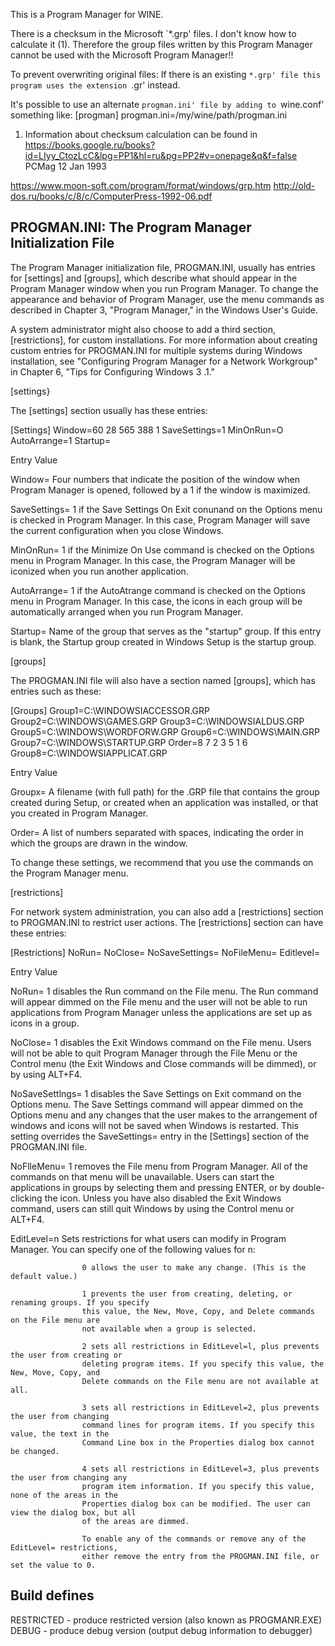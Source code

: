 This is a Program Manager for WINE.

There is a checksum in the Microsoft `*.grp' files. I don't know how
to calculate it (1). Therefore the group files written by this Program Manager
cannot be used with the Microsoft Program Manager!!

To prevent overwriting original files:
If there is an existing `*.grp' file this program uses the extension
`.gr' instead.

It's possible to use an alternate `progman.ini' file by adding to
`wine.conf' something like:
[progman]
progman.ini=/my/wine/path/progman.ini

1) Information about checksum calculation can be found in https://books.google.ru/books?id=LIyy_CtozLcC&lpg=PP1&hl=ru&pg=PP2#v=onepage&q&f=false PCMag 12 Jan 1993


https://www.moon-soft.com/program/format/windows/grp.htm
http://old-dos.ru/books/c/8/c/ComputerPress-1992-06.pdf


## PROGMAN.INI: The Program Manager Initialization File

The Program Manager initialization file, PROGMAN.INI, usually has entries for
[settings] and [groups], which describe what should appear in the Program
Manager window when you run Program Manager. To change the appearance
and behavior of Program Manager, use the menu commands as described in
Chapter 3, "Program Manager," in the Windows User's Guide.

A system administrator might also choose to add a third section, [restrictions],
for custom installations. For more information about creating custom entries
for PROGMAN.INI for multiple systems during Windows installation, see
"Configuring Program Manager for a Network Workgroup" in Chapter 6,
"Tips for Configuring Windows 3 .1."

[settings}

The [settings] section usually has these entries:

[Settings]
Window=60 28 565 388 1
SaveSettings=1
MinOnRun=O
AutoArrange=1
Startup=

Entry			Value

Window=         Four numbers that indicate the position of the window when Program Manager
				is opened, followed by a 1 if the window is maximized.

SaveSettings=	1 if the Save Settings On Exit conunand on the Options menu is checked in
				Program Manager. In this case, Program Manager will save the current
				configuration when you close Windows.
	
MinOnRun=		1 if the Minimize On Use command is checked on the Options menu in Program
				Manager. In this case, the Program Manager will be iconized when you run
				another application.

AutoArrange=	1 if the AutoAtrange command is checked on the Options menu in Program
				Manager. In this case, the icons in each group will be automatically arranged
				when you run Program Manager.

Startup=		Name of the group that serves as the "startup" group. If this entry is blank, the
				Startup group created in Windows Setup is the startup group.


[groups]

The PROGMAN.INI file will also have a section named [groups], which has
entries such as these:

[Groups]
Group1=C:\WINDOWSIACCESSOR.GRP
Group2=C:\WINDOWS\GAMES.GRP
Group3=C:\WINDOWSIALDUS.GRP
Group5=C:\WINDOWS\WORDFORW.GRP
Group6=C:\WINDOWS\MAIN.GRP
Group7=C:\WINDOWS\STARTUP.GRP
Order=8 7 2 3 5 1 6
Group8=C:\WINDOWSIAPPLICAT.GRP

Entry		Value

Groupx=		A filename (with full path) for the .GRP file that contains the group created
			during Setup, or created when an application was installed, or that you created in
			Program Manager.

Order=		A list of numbers separated with spaces, indicating the order in which the groups
			are drawn in the window.
			
To change these settings, we recommend that you use the commands on the
Program Manager menu.

[restrictions]

For network system administration, you can also add a [restrictions] section to
PROGMAN.INI to restrict user actions. The [restrictions] section can have
these entries:

[Restrictions]
NoRun=
NoClose=
NoSaveSettings=
NoFileMenu=
Editlevel=

Entry				Value

NoRun=				1 disables the Run command on the File menu. The Run command will appear
					dimmed on the File menu and the user will not be able to run applications from
					Program Manager unless the applications are set up as icons in a group.
			
NoClose=			1 disables the Exit Windows command on the File menu. Users will not be able
					to quit Program Manager through the File Menu or the Control menu (the Exit
					Windows and Close commands will be dimmed), or by using ALT+F4.
	
NoSaveSettlngs=		1 disables the Save Settings on Exit command on the Options menu. The Save
					Settings command will appear dimmed on the Options menu and any changes
					that the user makes to the arrangement of windows and icons will not be saved
					when Windows is restarted. This setting overrides the SaveSettings= entry in the
					[Settings] section of the PROGMAN.INI file.

NoFlleMenu=			1 removes the File menu from Program Manager. All of the commands on that
					menu will be unavailable. Users can start the applications in groups by selecting
					them and pressing ENTER, or by double-clicking the icon. Unless you have also
					disabled the Exit Windows command, users can still quit Windows by using the
					Control menu or ALT+F4.
					
EditLevel=n			Sets restrictions for what users can modify in Program Manager. You can specify
					one of the following values for n:

					0 allows the user to make any change. (This is the default value.)

					1 prevents the user from creating, deleting, or renaming groups. If you specify
					this value, the New, Move, Copy, and Delete commands on the File menu are
					not available when a group is selected.

					2 sets all restrictions in EditLevel=l, plus prevents the user from creating or
					deleting program items. If you specify this value, the New, Move, Copy, and
					Delete commands on the File menu are not available at all.

					3 sets all restrictions in EditLevel=2, plus prevents the user from changing
					command lines for program items. If you specify this value, the text in the
					Command Line box in the Properties dialog box cannot be changed.

					4 sets all restrictions in EditLevel=3, plus prevents the user from changing any
					program item information. If you specify this value, none of the areas in the
					Properties dialog box can be modified. The user can view the dialog box, but all
					of the areas are dimmed.
					
					To enable any of the commands or remove any of the EditLevel= restrictions,
					either remove the entry from the PROGMAN.INI file, or set the value to 0.

## Build defines

RESTRICTED - produce restricted version (also known as PROGMANR.EXE)
DEBUG - produce debug version (output debug information to debugger)
